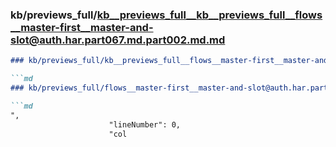 ### kb/previews_full/kb__previews_full__kb__previews_full__flows__master-first__master-and-slot@auth.har.part067.md.part002.md.md

```md
### kb/previews_full/kb__previews_full__flows__master-first__master-and-slot@auth.har.part067.md.part002.md

```md
### kb/previews_full/flows__master-first__master-and-slot@auth.har.part067.md (part 002)

```md
",
                      "lineNumber": 0,
                      "col
```

```

```

```
